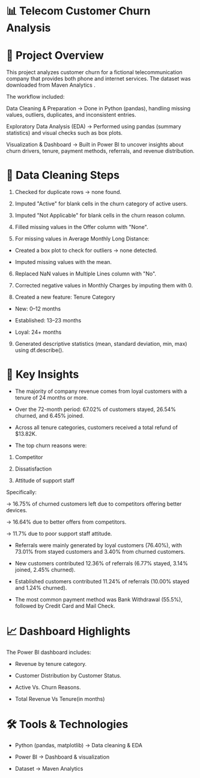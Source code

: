 # 📊 Telecom Customer Churn Analysis
# 📌 Project Overview

This project analyzes customer churn for a fictional telecommunication company that provides both phone and internet services.
The dataset was downloaded from Maven Analytics
.

The workflow included:

Data Cleaning & Preparation → Done in Python (pandas), handling missing values, outliers, duplicates, and inconsistent entries.

Exploratory Data Analysis (EDA) → Performed using pandas (summary statistics) and visual checks such as box plots.

Visualization & Dashboard → Built in Power BI to uncover insights about churn drivers, tenure, payment methods, referrals, and revenue distribution.

# 🧹 Data Cleaning Steps

1) Checked for duplicate rows → none found.

2) Imputed "Active" for blank cells in the churn category of active users.

3) Imputed "Not Applicable" for blank cells in the churn reason column.

4) Filled missing values in the Offer column with "None".

5) For missing values in Average Monthly Long Distance:

*  Created a box plot to check for outliers → none detected.

*  Imputed missing values with the mean.

6) Replaced NaN values in Multiple Lines column with "No".

7) Corrected negative values in Monthly Charges by imputing them with 0.

8) Created a new feature: Tenure Category

* New: 0–12 months

* Established: 13–23 months

* Loyal: 24+ months

9) Generated descriptive statistics (mean, standard deviation, min, max) using df.describe().

# 🔑 Key Insights

* The majority of company revenue comes from loyal customers with a tenure of 24 months or more.
* Over the 72-month period: 67.02% of customers stayed, 26.54% churned, and 6.45% joined.

* Across all tenure categories, customers received a total refund of $13.82K.

* The top churn reasons were:

1) Competitor

2) Dissatisfaction

3) Attitude of support staff

Specifically:

-> 16.75% of churned customers left due to competitors offering better devices.

-> 16.64% due to better offers from competitors.

-> 11.7% due to poor support staff attitude.

* Referrals were mainly generated by loyal customers (76.40%), with 73.01% from stayed customers and 3.40% from churned customers.

* New customers contributed 12.36% of referrals (6.77% stayed, 3.14% joined, 2.45% churned).

* Established customers contributed 11.24% of referrals (10.00% stayed and 1.24% churned).

* The most common payment method was Bank Withdrawal (55.5%), followed by Credit Card and Mail Check.

# 📈 Dashboard Highlights

The Power BI dashboard includes:

* Revenue  by tenure category.

* Customer Distribution by Customer Status.

* Active Vs. Churn Reasons.

* Total Revenue Vs Tenure(in months)

# 🛠️ Tools & Technologies

* Python (pandas, matplotlib) → Data cleaning & EDA

* Power BI → Dashboard & visualization

 * Dataset → Maven Analytics
